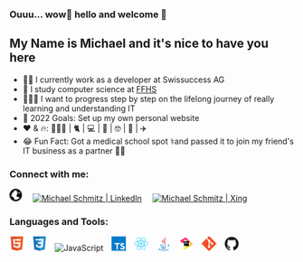 ### Ouuu... wow🐉 hello and welcome 🙏

## My Name is Michael and it's nice to have you here
- 👨‍💻 I currently work as a developer at Swissuccess AG
- 📜 I study computer science at [FFHS](https://www.ffhs.ch/en/degree-programmes/bachelor/informatik)
- 🚶🏻‍♂️ I want to progress step by step on the lifelong journey of really learning and understanding IT
- 🥅 2022 Goals: Set up my own personal website
- ❤️ & 🔥: 👨‍👩‍👧 | 🐈 | 💻 | 💪 | 🤓 | 🎿 | ✈️
- 😂 Fun Fact: Got a medical school spot ⚕️and passed it to join my friend's IT business as a partner 👨‍💼

### Connect with me:

[<img float="left" alt="Swissuccess AG" width="22px" src="https://raw.githubusercontent.com/iconic/open-iconic/master/svg/globe.svg" />](https://www.swissuccess.ch/)
[<img float="left" alt="Michael Schmitz | LinkedIn" width="22px" src="https://cdn.jsdelivr.net/npm/simple-icons@v3/icons/linkedin.svg" style="margin-left:15px;"/>](https://www.linkedin.com/in/michael-schmitz-b25b6614a/)
[<img float="left" alt="Michael Schmitz | Xing" width="22px" src="https://cdn.jsdelivr.net/npm/simple-icons@v3/icons/xing.svg" style="margin-left:15px;"/>](https://www.xing.com/profile/Michael_Schmitz425/cv)

### Languages and Tools:

<div>
<img float="left" alt="HTML 5" width="26px" src="https://raw.githubusercontent.com/devicons/devicon/master/icons/html5/html5-original.svg"/>
<img float="left" alt="CSS 3" width="26px" src="https://raw.githubusercontent.com/devicons/devicon/master/icons/css3/css3-original.svg" style="margin-left:10px;"/>
<img float="left" alt="JavaScript" width="26px" src="https://raw.githubusercontent.com/jmnote/z-icons/master/svg/javascript.svg" style="margin-left:10px;"/>
<img float="left" alt="TypeScript" width="26px" src="https://raw.githubusercontent.com/devicons/devicon/master/icons/typescript/typescript-plain.svg" style="margin-left:10px;"/>
<img float="left" alt="React.js" width="26px" src="https://raw.githubusercontent.com/devicons/devicon/master/icons/react/react-original.svg" style="margin-left:10px;"/>
<img float="left" alt="Java" width="26px" src="https://raw.githubusercontent.com/devicons/devicon/master/icons/java/java-original.svg" style="margin-left:10px;"/>
<img float="left" alt="JetBrains IDEs" width="26px" src="https://raw.githubusercontent.com/devicons/devicon/master/icons/jetbrains/jetbrains-original.svg" style="margin-left:10px;"/>
<img float="left" alt="Git" width="26px" src="https://raw.githubusercontent.com/devicons/devicon/master/icons/git/git-original.svg" style="margin-left:10px;"/>
<img float="left" alt="GitHub" width="26px" src="https://raw.githubusercontent.com/devicons/devicon/master/icons/github/github-original.svg" style="margin-left:10px;"/>
</div>
